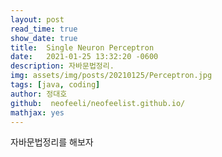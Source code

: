 ```yaml
---
layout: post
read_time: true
show_date: true
title:  Single Neuron Perceptron
date:   2021-01-25 13:32:20 -0600
description: 자바문법정리.
img: assets/img/posts/20210125/Perceptron.jpg 
tags: [java, coding]
author: 정대호
github:  neofeeli/neofeelist.github.io/
mathjax: yes
---
```

자바문법정리를 해보자
